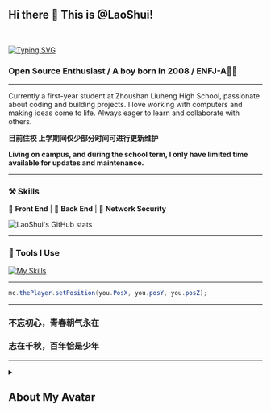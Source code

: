 ## Hi there 👋 This is @LaoShui!
<br>

[![Typing SVG](https://readme-typing-svg.demolab.com?font=Fira+Code&size=25&duration=3000&pause=1000&random=false&width=435&lines=I'm+LaoShui;A+Chinese+high+school+student)](https://git.io/typing-svg)

### Open Source Enthusiast / A boy born in 2008 / ENFJ-A🙋‍♂️

---

Currently a first-year student at Zhoushan Liuheng High School, passionate about coding and building projects. I love working with computers and making ideas come to life. Always eager to learn and collaborate with others.

**目前住校 上学期间仅少部分时间可进行更新维护**

**Living on campus, and during the school term, I only have limited time available for updates and maintenance.**

---

### ⚒ Skills

🍔 **Front End** | 🍜 **Back End** | 🔐 **Network Security**

![LaoShui's GitHub stats](https://github-readme-stats.vercel.app/api?username=laoshuikaixue&show_icons=true&theme=radical)

---

### 🙂 Tools I Use

[![My Skills](https://skillicons.dev/icons?perline=14&i=github,git,githubactions,bash,cloudflare,vercel,netlify,gcp,gmail,discord,twitter,docker,electron,html,py,flask,fastapi,qt,idea,java,pycharm,gradle,maven,yarn,vscode,visualstudio,ts,js,go,md,mysql,nextjs,nginx,nodejs,postman,sqlite,stackoverflow,solidjs,wordpress,vite,vue,nuxt,tailwind,prisma,svg,ps,pr,ae,au,powershell,regex,windows,ubuntu,linux)](https://skillicons.dev)

---

```java
mc.thePlayer.setPosition(you.PosX, you.posY, you.posZ);
```

---

### 不忘初心，青春朝气永在

### 志在千秋，百年恰是少年

---

<details>
<summary><h2>About My Avatar</h2></summary>

"My avatar features the characters fun LaoShui(), where 'fun' stands for both function definition in programming and the meaning of 'fun' in English. It represents my passion for coding and how I define my happiness through it. I chose JetBrains Mono font with bold italic for 'fun' to highlight this key concept, symbolizing my pursuit of joy and unique expression in programming. LaoShui is my online name, styled like a function call, representing my personal style and coding philosophy."

</details>
